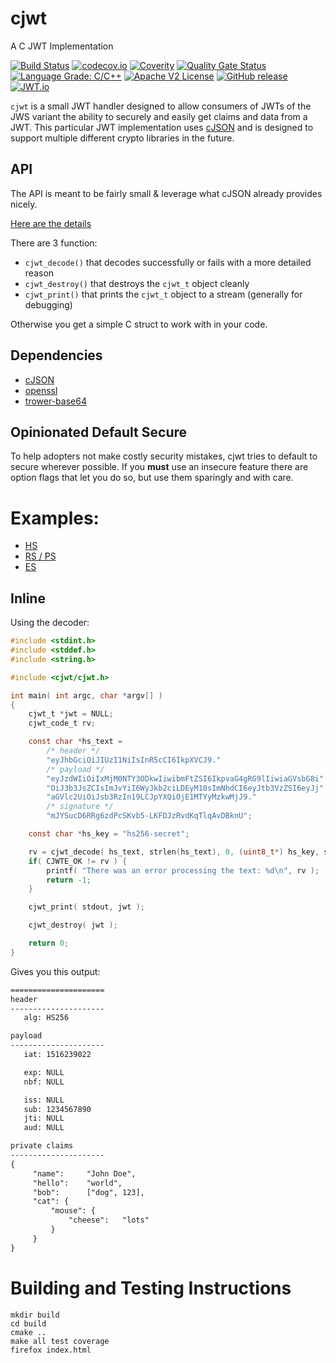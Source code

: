 <!--
SPDX-FileCopyrightText: 2017-2021 Comcast Cable Communications Management, LLC
SPDX-License-Identifier: Apache-2.0
-->
# cjwt

A C JWT Implementation

[![Build Status](https://github.com/xmidt-org/cjwt/workflows/CI/badge.svg)](https://github.com/xmidt-org/cjwt/actions)
[![codecov.io](http://codecov.io/github/xmidt-org/cjwt/coverage.svg?branch=main)](http://codecov.io/github/xmidt-org/cjwt?branch=main)
[![Coverity](https://img.shields.io/coverity/scan/23236.svg)](https://scan.coverity.com/projects/xmidt-org-cjwt)
[![Quality Gate Status](https://sonarcloud.io/api/project_badges/measure?project=xmidt-org_cjwt&metric=alert_status)](https://sonarcloud.io/dashboard?id=xmidt-org_cjwt)
[![Language Grade: C/C++](https://img.shields.io/lgtm/grade/cpp/g/xmidt-org/cjwt.svg?logo=lgtm&logoWidth=18)](https://lgtm.com/projects/g/xmidt-org/cjwt/context:cpp)
[![Apache V2 License](http://img.shields.io/badge/license-Apache%20V2-blue.svg)](https://github.com/xmidt-org/cjwt/blob/main/LICENSES/Apache-2.0.txt)
[![GitHub release](https://img.shields.io/github/release/xmidt-org/cjwt.svg)](CHANGELOG.md)
[![JWT.io](http://jwt.io/img/badge.svg)](https://jwt.io/)

`cjwt` is a small JWT handler designed to allow consumers of JWTs of the JWS variant
the ability to securely and easily get claims and data from a JWT.  This particular
JWT implementation uses [cJSON](https://github.com/DaveGamble/cJSON) and is designed to support multiple different
crypto libraries in the future.

## API

The API is meant to be fairly small & leverage what cJSON already provides nicely.

[Here are the details](https://github.com/xmidt-org/cjwt/blob/main/src/cjwt.h)

There are 3 function:

 - `cjwt_decode()` that decodes successfully or fails with a more detailed reason
 - `cjwt_destroy()` that destroys the `cjwt_t` object cleanly
 - `cjwt_print()` that prints the `cjwt_t` object to a stream (generally for debugging)

Otherwise you get a simple C struct to work with in your code.

## Dependencies

- [cJSON](https://github.com/DaveGamble/cJSON)
- [openssl](https://github.com/openssl/openssl)
- [trower-base64](https://github.com/xmidt-org/trower-base64)


## Opinionated Default Secure

To help adopters not make costly security mistakes, cjwt tries to default to
secure wherever possible.  If you **must** use an insecure feature there are
option flags that let you do so, but use them sparingly and with care.


# Examples:

- [HS](https://github.com/xmidt-org/cjwt/blob/main/examples/basic/hs_example.c)
- [RS / PS](https://github.com/xmidt-org/cjwt/blob/main/examples/basic/rs_example.c)
- [ES](https://github.com/xmidt-org/cjwt/blob/main/examples/basic/es_example.c)

## Inline

Using the decoder:

```c
#include <stdint.h>
#include <stddef.h>
#include <string.h>

#include <cjwt/cjwt.h>

int main( int argc, char *argv[] )
{
    cjwt_t *jwt = NULL;
    cjwt_code_t rv;

    const char *hs_text = 
        /* header */
        "eyJhbGciOiJIUzI1NiIsInR5cCI6IkpXVCJ9."
        /* payload */
        "eyJzdWIiOiIxMjM0NTY3ODkwIiwibmFtZSI6IkpvaG4gRG9lIiwiaGVsbG8i"
        "OiJ3b3JsZCIsImJvYiI6WyJkb2ciLDEyM10sImNhdCI6eyJtb3VzZSI6eyJj"
        "aGVlc2UiOiJsb3RzIn19LCJpYXQiOjE1MTYyMzkwMjJ9."
        /* signature */
        "mJYSucD6RRg6zdPcSKvb5-LKFDJzRvdKqTlqAvDBknU";

    const char *hs_key = "hs256-secret";

    rv = cjwt_decode( hs_text, strlen(hs_text), 0, (uint8_t*) hs_key, strlen(hs_key), 0, 0, &jwt );
    if( CJWTE_OK != rv ) {
        printf( "There was an error processing the text: %d\n", rv );
        return -1;
    }

    cjwt_print( stdout, jwt );

    cjwt_destroy( jwt );

    return 0;
}
```

Gives you this output:

```txt
=====================
header
---------------------
   alg: HS256

payload
---------------------
   iat: 1516239022

   exp: NULL
   nbf: NULL

   iss: NULL
   sub: 1234567890
   jti: NULL
   aud: NULL

private claims
---------------------
{
     "name":     "John Doe",
     "hello":    "world",
     "bob":      ["dog", 123],
     "cat": {
         "mouse": {
             "cheese":   "lots"
         }
     }
}
```

# Building and Testing Instructions

```
mkdir build
cd build
cmake ..
make all test coverage
firefox index.html
```
